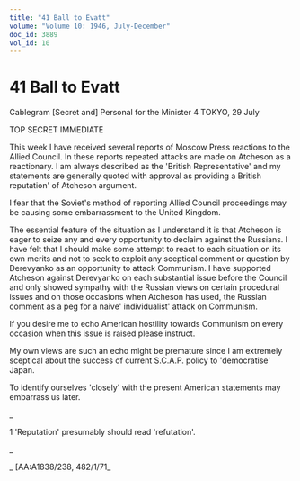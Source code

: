 ```yaml
---
title: "41 Ball to Evatt"
volume: "Volume 10: 1946, July-December"
doc_id: 3889
vol_id: 10
---
```


# 41 Ball to Evatt

Cablegram [Secret and] Personal for the Minister 4 TOKYO, 29 July

TOP SECRET IMMEDIATE

This week I have received several reports of Moscow Press reactions to the Allied Council. In these reports repeated attacks are made on Atcheson as a reactionary. I am always described as the 'British Representative' and my statements are generally quoted with approval as providing a British reputation' of Atcheson argument.

I fear that the Soviet's method of reporting Allied Council proceedings may be causing some embarrassment to the United Kingdom.

The essential feature of the situation as I understand it is that Atcheson is eager to seize any and every opportunity to declaim against the Russians. I have felt that I should make some attempt to react to each situation on its own merits and not to seek to exploit any sceptical comment or question by Derevyanko as an opportunity to attack Communism. I have supported Atcheson against Derevyanko on each substantial issue before the Council and only showed sympathy with the Russian views on certain procedural issues and on those occasions when Atcheson has used, the Russian comment as a peg for a naive' individualist' attack on Communism.

If you desire me to echo American hostility towards Communism on every occasion when this issue is raised please instruct.

My own views are such an echo might be premature since I am extremely sceptical about the success of current S.C.A.P. policy to 'democratise' Japan.

To identify ourselves 'closely' with the present American statements may embarrass us later.

_

1 'Reputation' presumably should read 'refutation'.

_

_ [AA:A1838/238, 482/1/71_
